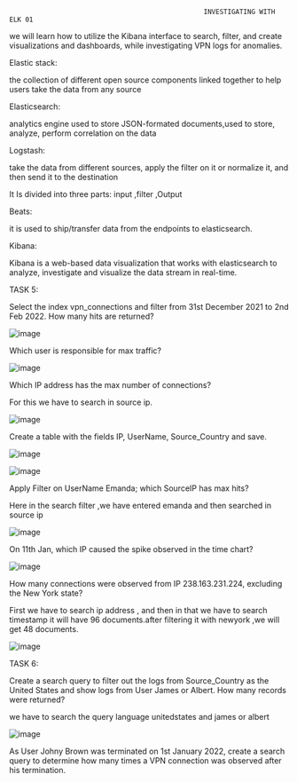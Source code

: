                                                      INVESTIGATING WITH  ELK 01

we will learn how to utilize the Kibana interface to search, filter, and create visualizations and dashboards, while investigating VPN logs for anomalies. 


Elastic stack:

the collection of different open source components linked together to help users take the data from any source
 
Elasticsearch:

analytics engine used to store JSON-formated documents,used to store, analyze, perform correlation on the data

Logstash:

take the data from different sources, apply the filter on it or normalize it, and then send it to the destination 

It Is divided into three parts: input ,filter ,Output

Beats:

it is used to ship/transfer data from the endpoints to elasticsearch.

Kibana:

Kibana is a web-based data visualization that works with elasticsearch to analyze, investigate and visualize the data stream in real-time.

TASK 5:

Select the index vpn_connections and filter from 31st December 2021 to 2nd Feb 2022. How many hits are returned?

![image](https://github.com/karthu12/cybersecurity-lab/assets/122804908/2282c54e-bbc8-4eff-b5a2-91f05a2f01f0)

Which user is responsible for max traffic?



![image](https://github.com/karthu12/cybersecurity-lab/assets/122804908/a85ee29c-837d-4d22-bb9e-80fe80cfe704)

Which IP address has the max number of connections?

For this we have to search in source ip.

![image](https://github.com/karthu12/cybersecurity-lab/assets/122804908/83d0b6fa-1f40-4231-ae6b-846ab50ed166)

Create a table with the fields IP, UserName, Source_Country and save.

![image](https://github.com/karthu12/cybersecurity-lab/assets/122804908/0ded427e-bb65-4a87-ac79-46b781df23bc)

![image](https://github.com/karthu12/cybersecurity-lab/assets/122804908/b58efb6f-a02f-49f1-a582-255357a459e4)

Apply Filter on UserName Emanda; which SourceIP has max hits?

Here in the search filter ,we have entered emanda and then searched in source ip 

![image](https://github.com/karthu12/cybersecurity-lab/assets/122804908/5d49fa06-351f-48fe-8382-823b21b0f227)

On 11th Jan, which IP caused the spike observed in the time chart?

![image](https://github.com/karthu12/cybersecurity-lab/assets/122804908/21ba073e-f840-4d3c-93b6-91ad7c086e42)

How many connections were observed from IP 238.163.231.224, excluding the New York state?

First we have to search ip address , and then in that we have to search timestamp it will have 96 documents.after filtering it with newyork ,we will get 48 documents. 

![image](https://github.com/karthu12/cybersecurity-lab/assets/122804908/75fbb0bc-eb27-4a51-bd10-98c89c3646e3)

TASK 6:

Create a search query to filter out the logs from Source_Country as the United States and show logs from User James or Albert. How many records were returned?

we have to search  the query language unitedstates and james or albert

![image](https://github.com/karthu12/cybersecurity-lab/assets/122804908/c0b2e373-8beb-4d4e-947f-7a2f967dd2e5)

As User Johny Brown was terminated on 1st January 2022, create a search query to determine how many times a VPN connection was observed after his termination.

